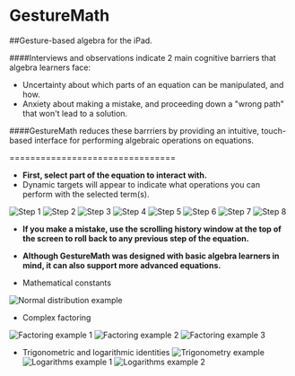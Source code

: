 GestureMath
===========

##Gesture-based algebra for the iPad. 

####Interviews and observations indicate 2 main cognitive barriers that algebra learners face:  

* Uncertainty about which parts of an equation can be manipulated, and how. 
* Anxiety about making a mistake, and proceeding down a "wrong path" that won't lead to a solution. 

####GestureMath reduces these barrriers by providing an intuitive, touch-based interface for performing algebraic operations on equations. 

================================

* **First, select part of the equation to interact with.**
 * Dynamic targets will appear to indicate what operations you can perform with the selected term(s). 

![Step 1](http://i102.photobucket.com/albums/m93/hwray/IMG_0021_zpscaa0130a.png)
![Step 2](http://i102.photobucket.com/albums/m93/hwray/IMG_0022_zpsb36b746e.png)
![Step 3](http://i102.photobucket.com/albums/m93/hwray/IMG_0024_zps78c87537.png)
![Step 4](http://i102.photobucket.com/albums/m93/hwray/IMG_0025_zpsa160b389.png)
![Step 5](http://i102.photobucket.com/albums/m93/hwray/IMG_0027_zpsf2be7a0a.png)
![Step 6](http://i102.photobucket.com/albums/m93/hwray/IMG_0029_zpsb147b22b.png)
![Step 7](http://i102.photobucket.com/albums/m93/hwray/IMG_0032_zps5987f298.png)
![Step 8](http://i102.photobucket.com/albums/m93/hwray/IMG_0031_zps7a90895a.png)

* **If you make a mistake, use the scrolling history window at the top of the screen to roll back to any previous step of the equation.**

* **Although GestureMath was designed with basic algebra learners in mind, it can also support more advanced equations.**

* Mathematical constants

![Normal distribution example](http://i102.photobucket.com/albums/m93/hwray/IMG_0033_zps547df9dc.png)

* Complex factoring

![Factoring example 1](http://i102.photobucket.com/albums/m93/hwray/IMG_0037_zps958acfea.png)
![Factoring example 2](http://i102.photobucket.com/albums/m93/hwray/IMG_0038_zps022a6cc4.png)
![Factoring example 3](http://i102.photobucket.com/albums/m93/hwray/IMG_0039_zps885287aa.png)

* Trigonometric and logarithmic identities
![Trigonometry example](http://i102.photobucket.com/albums/m93/hwray/IMG_0034_zps646a1103.png)
![Logarithms example 1](http://i102.photobucket.com/albums/m93/hwray/IMG_0035_zpsd0ba8d7e.png)
![Logarithms example 2](http://i102.photobucket.com/albums/m93/hwray/IMG_0036_zps2012300d.png)
